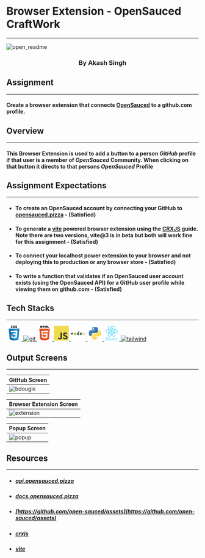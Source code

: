  # Browser Extension - OpenSauced CraftWork 
***
![open_readme](https://user-images.githubusercontent.com/101036630/229164112-f10b5b27-30e1-4fff-ae4f-dea188d17bbd.jpg)

<h3 align="center">By Akash Singh</h3>

## Assignment
***

#### Create a browser extension that connects [OpenSauced](https://api.opensauced.pizza) to a github.com profile.

## Overview
***
#### This Browser Extension is used to add a button to a person _GitHub_ profile if that user is a member of _OpenSauced_ Community. When clicking on that button it directs to that persons _OpenSauced_ Profile

## Assignment Expectations 
****

- #### To create an OpenSauced account by connecting your GitHub to [opensauced.pizza](https://insights.opensauced.pizza) - (Satisfied)
- #### To generate a [vite](https://vitejs.dev/) powered browser extension using the [CRXJS](https://crxjs.dev/vite-plugin/getting-started/react/create-project) guide. Note there are two versions, vite@3 is in beta but both will work fine for this assignment - (Satisfied)
- #### To connect your localhost power extension to your browser and not deploying this to production or any browser store - (Satisfied)
- #### To write a function that validates if an OpenSauced user account exists (using the OpenSauced API) for a GitHub user profile while viewing them on github.com - (Satisfied)

## Tech Stacks
***
<p align="left"> <a href="https://www.w3schools.com/css/" target="_blank" rel="noreferrer"> <img src="https://raw.githubusercontent.com/devicons/devicon/master/icons/css3/css3-original-wordmark.svg" alt="css3" width="40" height="40"/> </a> <a href="https://git-scm.com/" target="_blank" rel="noreferrer"> <img src="https://www.vectorlogo.zone/logos/git-scm/git-scm-icon.svg" alt="git" width="40" height="40"/> </a> <a href="https://www.w3.org/html/" target="_blank" rel="noreferrer"> <img src="https://raw.githubusercontent.com/devicons/devicon/master/icons/html5/html5-original-wordmark.svg" alt="html5" width="40" height="40"/> </a> <a href="https://developer.mozilla.org/en-US/docs/Web/JavaScript" target="_blank" rel="noreferrer"> <img src="https://raw.githubusercontent.com/devicons/devicon/master/icons/javascript/javascript-original.svg" alt="javascript" width="40" height="40"/> </a> <a href="https://nodejs.org" target="_blank" rel="noreferrer"> <img src="https://raw.githubusercontent.com/devicons/devicon/master/icons/nodejs/nodejs-original-wordmark.svg" alt="nodejs" width="40" height="40"/> </a> <a href="https://www.python.org" target="_blank" rel="noreferrer"> <img src="https://raw.githubusercontent.com/devicons/devicon/master/icons/python/python-original.svg" alt="python" width="40" height="40"/> </a> <a href="https://reactjs.org/" target="_blank" rel="noreferrer"> <img src="https://raw.githubusercontent.com/devicons/devicon/master/icons/react/react-original-wordmark.svg" alt="react" width="40" height="40"/> </a> <a href="https://tailwindcss.com/" target="_blank" rel="noreferrer"> <img src="https://www.vectorlogo.zone/logos/tailwindcss/tailwindcss-icon.svg" alt="tailwind" width="40" height="40"/> </a> </p>

## Output Screens 
***

| GitHub Screen |
| ------ |
| ![bdougie](https://user-images.githubusercontent.com/101036630/229163828-f88490c5-6526-4934-bdd7-9e23a4dfb6d0.png) |


| Browser Extension Screen |
| ------ |
| ![extension](https://user-images.githubusercontent.com/101036630/229163920-92e287e7-499e-46b7-95aa-bcd218c8fba5.png) |

| Popup Screen |
| ------ |
| ![popup](https://user-images.githubusercontent.com/101036630/229163958-f807fe97-33d9-4560-bfbc-42c46bb787ea.png) |


## Resources
***
- ##### [api.opensauced.pizza](api.opensauced.pizza)
- #####  [docs.opensauced.pizza](docs.opensauced.pizza)
- ##### [https://github.com/open-sauced/assets](https://github.com/open-sauced/assets)
- ##### [crxjs](https://crxjs.dev/)
- ##### [vite](https://vitejs.dev/)
